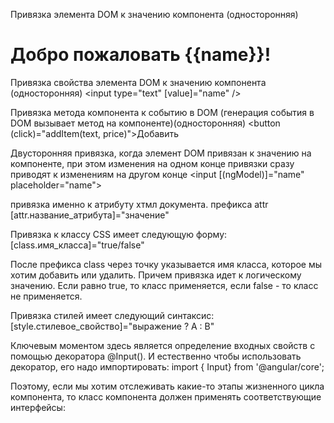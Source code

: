 Привязка элемента DOM к значению компонента (односторонняя)
<h1>Добро пожаловать {{name}}!</h1>


Привязка свойства элемента DOM к значению компонента (односторонняя)
<input type="text" [value]="name" />


Привязка метода компонента к событию в DOM (генерация события в DOM вызывает метод на компоненте)(односторонняя)
<button (click)="addItem(text, price)">Добавить</button>


Двусторонняя привязка, когда элемент DOM привязан к значению на компоненте, при этом изменения на одном конце привязки сразу приводят к изменениям на другом конце
<input [(ngModel)]="name" placeholder="name">


привязка именно к атрибуту хтмл документа. префикса attr
[attr.название_атрибута]="значение"



Привязка к классу CSS имеет следующую форму:
[class.имя_класса]="true/false"

После префикса class через точку указывается имя класса, которое мы хотим добавить или удалить. Причем привязка идет к логическому значению. Если равно true, то класс применяется, если false - то класс не применяется. 

Привязка стилей имеет следующий синтаксис:
[style.стилевое_свойство]="выражение ? A : B"


Ключевым моментом здесь является определение входных свойств с помощью декоратора @Input(). И естественно чтобы использовать декоратор, его надо импортировать: 
import { Input} from '@angular/core';


Поэтому, если мы хотим отслеживать какие-то этапы жизненного цикла компонента, то класс компонента должен применять соответствующие интерфейсы: